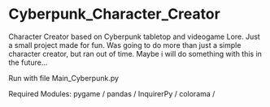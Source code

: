 # Cyberpunk_Character_Creator  

Character Creator based on Cyberpunk tabletop and videogame Lore.
Just a small project made for fun. Was going to do more than just a simple character creator, but ran out of time. 
Maybe i will do something with this in the future...

Run with file Main_Cyberpunk.py

Required Modules:
		pygame /
		pandas /
		InquirerPy /
		colorama /
